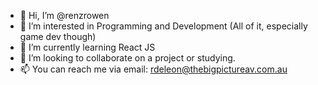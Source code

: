 - 👋 Hi, I’m @renzrowen
- 👀 I’m interested in Programming and Development (All of it, especially game dev though)
- 🌱 I’m currently learning React JS
- 💞️ I’m looking to collaborate on a project or studying.
- 📫 You can reach me via email: rdeleon@thebigpictureav.com.au

<!---
renzrowen/renzrowen is a ✨ special ✨ repository because its `README.md` (this file) appears on your GitHub profile.
You can click the Preview link to take a look at your changes.
--->
